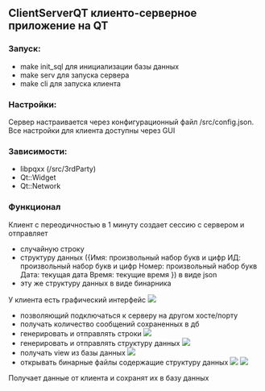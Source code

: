 ## ClientServerQT клиенто-серверное приложение на QT

### Запуск:
- make init_sql для инициализации базы данных
- make serv для запуска сервера
- make cli для запуска клиента

### Настройки:
Сервер настраивается через конфигурационный файл /src/config.json. Все настройки для клиента доступны через GUI

### Зависимости:
- libpqxx (/src/3rdParty)
- Qt::Widget
- Qt::Network

### Функционал
Клиент с переодичностью в 1 минуту создает сессию с сервером и отправляет
- случайную строку
- структуру данных ({Имя: произвольный набор букв и цифр
ИД: произвольный набор букв и цифр
Номер: произвольный набор букв 
Дата: текущая дата
Время: текущие время
})
в виде json
- эту же структуру данных в виде бинарника

У клиента есть графический интерфейс
![](https://github.com/maybeIllchangeitlater/ClientServerQT/blob/refactor/readmeResources/client_gui.png)
- позволяющий подключаться к серверу на другом хосте/порту
-  получать количество сообщений сохраненных в дб
-  генерировать и отправлять строки
![](https://github.com/maybeIllchangeitlater/ClientServerQT/blob/refactor/readmeResources/stringWindow.png)
- генерировать и отправлять структуру данных
![](https://github.com/maybeIllchangeitlater/ClientServerQT/blob/refactor/readmeResources/dataWindow.png)
- получать view из базы данных
![](https://github.com/maybeIllchangeitlater/ClientServerQT/blob/refactor/readmeResources/viewWindow.png)
- открывать бинарные файлы содержащие структуру данных
![](https://github.com/maybeIllchangeitlater/ClientServerQT/blob/refactor/readmeResources/binWin1.png)
![](https://github.com/maybeIllchangeitlater/ClientServerQT/blob/refactor/readmeResources/binWin2.png)

Получает данные от клиента и сохранят их в базу данных

